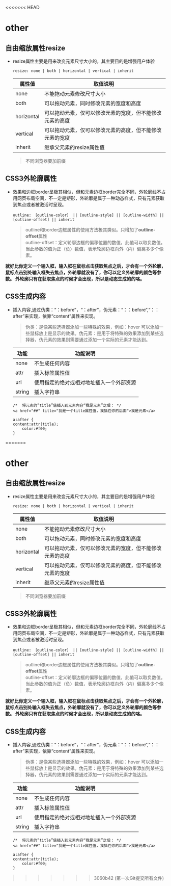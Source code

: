 <<<<<<< HEAD

# other

## 自由缩放属性resize

- resize属性主要是用来改变元素尺寸大小的，其主要目的是增强用户体验
    ```
    resize: none | both | horizontal | vertical | inherit
    ```
    |属性值|取值说明|
    |---|---|
    |none|不能拖动元素修改尺寸大小|
    |both|可以拖动元素，同时修改元素的宽度和高度|
    |horizontal|可以拖动元素，仅可以修改元素的宽度，但不能修改元素的高度|
    |vertical|可以拖动元素，仅可以修改元素的高度，但不能修改元素的宽度|
    |inherit|继承父元素的resize属性值|
    > 不同浏览器要加前缀

## CSS3外轮廓属性

- 效果和边框border呈极其相似，但和元素边框border完全不同，外轮廓线不占用网页布局空间，不一定是矩形，外轮廓是属于一种动态样式，只有元素获取到焦点或者被激活时呈现。
    ```
    outline: ［outline-color］ || [outline-style] || [outline-width] || [outline-offset] || inherit
    ```
    > outline和border边框属性的使用方法极其类似。只增加了**outline-offset**属性  
    outline-offset：定义轮廓边框的偏移位置的数值，此值可以取负数值。当此参数的值为正（负）数值，表示轮廓边框向外（内）偏离多少个像素。

**就好比你定义一个输入框，输入框在鼠标点击获取焦点之后，才会有一个外轮廓， 鼠标点击别处输入框失去焦点，外轮廓就没有了，你可以定义外轮廓的颜色等参数。 外轮廓只有在获取焦点的时候才会出现，所以是动态生成的的咯。**


## CSS生成内容

- 插入内容,通过伪类：“：before”，“：after”，伪元素：“：：before”,“：：after”来实现，依靠“content”属性来实现。
     >  伪类：是像某些选择器添加一些特殊的效果，例如：hover 可以添加一些鼠标放上是显示的效果。伪元素：是用于将特殊的效果添加到某些选择器，伪元素的效果则需要通过添加一个实际的元素才能达到。     

    |功能|功能说明|
    |---|---|
    |none|不生成任何内容|
    |attr|插入标签属性值|
    |url|使用指定的绝对或相对地址插入一个外部资源|
    |string|插入字符串|

    ```
    /*  将元素的”title”值插入到元素内容“我是元素”之后： */
    <a href="##" title="我是一个title属性值，我插在你的后面">我是元素</a>

    a:after {
    content:attr(title);
        color:#f00;
    }

    ```

=======

# other

## 自由缩放属性resize

- resize属性主要是用来改变元素尺寸大小的，其主要目的是增强用户体验
    ```
    resize: none | both | horizontal | vertical | inherit
    ```
    |属性值|取值说明|
    |---|---|
    |none|不能拖动元素修改尺寸大小|
    |both|可以拖动元素，同时修改元素的宽度和高度|
    |horizontal|可以拖动元素，仅可以修改元素的宽度，但不能修改元素的高度|
    |vertical|可以拖动元素，仅可以修改元素的高度，但不能修改元素的宽度|
    |inherit|继承父元素的resize属性值|
    > 不同浏览器要加前缀

## CSS3外轮廓属性

- 效果和边框border呈极其相似，但和元素边框border完全不同，外轮廓线不占用网页布局空间，不一定是矩形，外轮廓是属于一种动态样式，只有元素获取到焦点或者被激活时呈现。
    ```
    outline: ［outline-color］ || [outline-style] || [outline-width] || [outline-offset] || inherit
    ```
    > outline和border边框属性的使用方法极其类似。只增加了**outline-offset**属性  
    outline-offset：定义轮廓边框的偏移位置的数值，此值可以取负数值。当此参数的值为正（负）数值，表示轮廓边框向外（内）偏离多少个像素。

**就好比你定义一个输入框，输入框在鼠标点击获取焦点之后，才会有一个外轮廓， 鼠标点击别处输入框失去焦点，外轮廓就没有了，你可以定义外轮廓的颜色等参数。 外轮廓只有在获取焦点的时候才会出现，所以是动态生成的的咯。**


## CSS生成内容

- 插入内容,通过伪类：“：before”，“：after”，伪元素：“：：before”,“：：after”来实现，依靠“content”属性来实现。
     >  伪类：是像某些选择器添加一些特殊的效果，例如：hover 可以添加一些鼠标放上是显示的效果。伪元素：是用于将特殊的效果添加到某些选择器，伪元素的效果则需要通过添加一个实际的元素才能达到。     

    |功能|功能说明|
    |---|---|
    |none|不生成任何内容|
    |attr|插入标签属性值|
    |url|使用指定的绝对或相对地址插入一个外部资源|
    |string|插入字符串|

    ```
    /*  将元素的”title”值插入到元素内容“我是元素”之后： */
    <a href="##" title="我是一个title属性值，我插在你的后面">我是元素</a>

    a:after {
    content:attr(title);
        color:#f00;
    }

    ```

>>>>>>> 3060b42 (第一次Git提交所有文件)
    